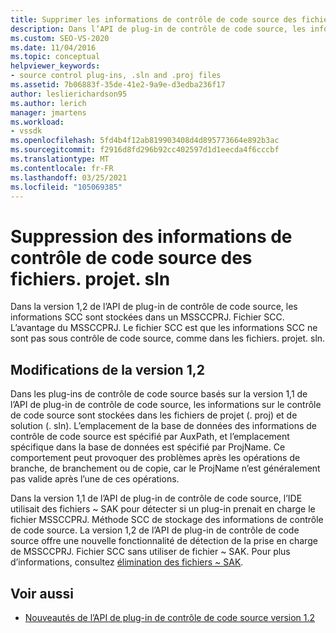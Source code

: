 ```yaml
---
title: Supprimer les informations de contrôle de code source des fichiers. projet. sln
description: Dans l’API de plug-in de contrôle de code source, les informations SCC sont stockées dans un MSSCCPRJ. Fichier SCC à la place des fichiers de projet et de solution.
ms.custom: SEO-VS-2020
ms.date: 11/04/2016
ms.topic: conceptual
helpviewer_keywords:
- source control plug-ins, .sln and .proj files
ms.assetid: 7b06883f-35de-41e2-9a9e-d3edba236f17
author: leslierichardson95
ms.author: lerich
manager: jmartens
ms.workload:
- vssdk
ms.openlocfilehash: 5fd4b4f12ab819903408d4d895773664e892b3ac
ms.sourcegitcommit: f2916d8fd296b92cc402597d1d1eecda4f6cccbf
ms.translationtype: MT
ms.contentlocale: fr-FR
ms.lasthandoff: 03/25/2021
ms.locfileid: "105069385"
---
```

# <a name="removal-of-source-control-information-from-proj-and-sln-files"></a>Suppression des informations de contrôle de code source des fichiers. projet. sln

Dans la version 1,2 de l’API de plug-in de contrôle de code source, les informations SCC sont stockées dans un MSSCCPRJ. Fichier SCC. L’avantage du MSSCCPRJ. Le fichier SCC est que les informations SCC ne sont pas sous contrôle de code source, comme dans les fichiers. projet. sln.

## <a name="version-12-changes"></a>Modifications de la version 1,2

 Dans les plug-ins de contrôle de code source basés sur la version 1,1 de l’API de plug-in de contrôle de code source, les informations sur le contrôle de code source sont stockées dans les fichiers de projet (. proj) et de solution (. sln). L’emplacement de la base de données des informations de contrôle de code source est spécifié par AuxPath, et l’emplacement spécifique dans la base de données est spécifié par ProjName. Ce comportement peut provoquer des problèmes après les opérations de branche, de branchement ou de copie, car le ProjName n’est généralement pas valide après l’une de ces opérations.

 Dans la version 1,1 de l’API de plug-in de contrôle de code source, l’IDE utilisait des fichiers ~ SAK pour détecter si un plug-in prenait en charge le fichier MSSCCPRJ. Méthode SCC de stockage des informations de contrôle de code source. La version 1,2 de l’API de plug-in de contrôle de code source offre une nouvelle fonctionnalité de détection de la prise en charge de MSSCCPRJ. Fichier SCC sans utiliser de fichier ~ SAK. Pour plus d’informations, consultez [élimination des fichiers ~ SAK](../../extensibility/internals/elimination-of-tilde-sak-files.md).

## <a name="see-also"></a>Voir aussi

- [Nouveautés de l’API de plug-in de contrôle de code source version 1.2](../../extensibility/internals/what-s-new-in-the-source-control-plug-in-api-version-1-2.md)
